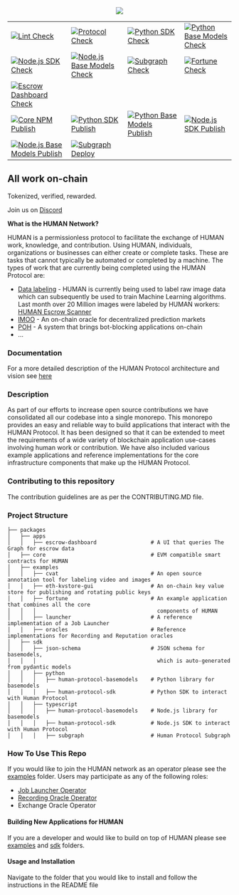 <p align="center">
<a href="https://www.humanprotocol.org/"><img src="https://user-images.githubusercontent.com/104898604/201488028-2b0f29cb-c620-484f-991f-4a8b16efd7cc.png" /></a></p>

| | | | |
| --- | --- | --- | --- |
| [![Lint Check](https://github.com/humanprotocol/human-protocol/actions/workflows/ci-lint.yaml/badge.svg?branch=main)](https://github.com/humanprotocol/human-protocol/actions/workflows/ci-lint.yaml) | [![Protocol Check](https://github.com/humanprotocol/human-protocol/actions/workflows/ci-test-core.yaml/badge.svg?branch=main)](https://github.com/humanprotocol/human-protocol/actions/workflows/ci-test-core.yaml) | [![Python SDK Check](https://github.com/humanprotocol/human-protocol/actions/workflows/ci-test-python-sdk.yaml/badge.svg?branch=main)](https://github.com/humanprotocol/human-protocol/actions/workflows/ci-test-python-sdk.yaml) | [![Python Base Models Check](https://github.com/humanprotocol/human-protocol/actions/workflows/ci-test-python-basemodels.yaml/badge.svg?branch=main)](https://github.com/humanprotocol/human-protocol/actions/workflows/ci-test-python-basemodels.yaml) |
| [![Node.js SDK Check](https://github.com/humanprotocol/human-protocol/actions/workflows/ci-test-node-sdk.yaml/badge.svg?branch=main)](https://github.com/humanprotocol/human-protocol/actions/workflows/ci-test-node-sdk.yaml) | [![Node.js Base Models Check](https://github.com/humanprotocol/human-protocol/actions/workflows/ci-test-node-basemodels.yaml/badge.svg?branch=main)](https://github.com/humanprotocol/human-protocol/actions/workflows/ci-test-node-basemodels.yaml) | [![Subgraph Check](https://github.com/humanprotocol/human-protocol/actions/workflows/ci-test-subgraph.yaml/badge.svg?branch=main)](https://github.com/humanprotocol/human-protocol/actions/workflows/ci-test-subgraph.yaml) | [![Fortune Check](https://github.com/humanprotocol/human-protocol/actions/workflows/ci-test-fortune.yaml/badge.svg?branch=main)](https://github.com/humanprotocol/human-protocol/actions/workflows/ci-test-fortune.yaml) |
| [![Escrow Dashboard Check](https://github.com/humanprotocol/human-protocol/actions/workflows/ci-test-escrow-dashboard.yaml/badge.svg?branch=main)](https://github.com/humanprotocol/human-protocol/actions/workflows/ci-test-escrow-dashboard.yaml) |  |  |  |
| [![Core NPM Publish](https://github.com/humanprotocol/human-protocol/actions/workflows/cd-core.yaml/badge.svg?event=release)](https://github.com/humanprotocol/human-protocol/actions/workflows/cd-core.yaml) | [![Python SDK Publish](https://github.com/humanprotocol/human-protocol/actions/workflows/cd-python-sdk.yaml/badge.svg?event=release)](https://github.com/humanprotocol/human-protocol/actions/workflows/cd-python-sdk.yaml) | [![Python Base Models Publish](https://github.com/humanprotocol/human-protocol/actions/workflows/cd-python-basemodels.yaml/badge.svg?event=release)](https://github.com/humanprotocol/human-protocol/actions/workflows/cd-python-basemodels.yaml) | [![Node.js SDK Publish](https://github.com/humanprotocol/human-protocol/actions/workflows/cd-node-sdk.yaml/badge.svg?event=release)](https://github.com/humanprotocol/human-protocol/actions/workflows/cd-node-sdk.yaml) |
| [![Node.js Base Models Publish](https://github.com/humanprotocol/human-protocol/actions/workflows/cd-node-basemodels.yaml/badge.svg?event=release)](https://github.com/humanprotocol/human-protocol/actions/workflows/cd-node-basemodels.yaml) | [![Subgraph Deploy](https://github.com/humanprotocol/human-protocol/actions/workflows/cd-subgraph.yaml/badge.svg?branch=main)](https://github.com/humanprotocol/human-protocol/actions/workflows/cd-subgraph.yaml) |  |  |

## All work on-chain

Tokenized, verified, rewarded.

Join us on [Discord](http://hmt.ai/discord)

**What is the HUMAN Network?**

HUMAN is a permissionless protocol to facilitate the exchange of HUMAN work, knowledge, and contribution.  Using HUMAN, individuals, organizations or businesses can either create or complete tasks.  These are tasks that cannot typically be automated or completed by a machine.  The types of work that are currently being completed using the HUMAN Protocol are:

* [Data labeling](https://app.humanprotocol.org/) - HUMAN is currently being used to label raw image data which can subsequently be used to train Machine Learning algorithms.  Last month over 20 Million images were labeled by HUMAN workers: [HUMAN Escrow Scanner](https://dashboard.humanprotocol.org/)
* [IMOO](https://www.humanprotocol.org/imoo) - An on-chain oracle for decentralized prediction markets
* [POH](https://www.humanprotocol.org/proof-of-humanity) - A system that brings bot-blocking applications on-chain
* …

### Documentation

For a more detailed description of the HUMAN Protocol architecture and vision see [here](https://github.com/humanprotocol/.github/wiki)

### Description

As part of our efforts to increase open source contributions we have consolidated all our codebase into a single monorepo.  This monorepo provides an easy and reliable way to  build applications that interact with the HUMAN Protocol.  It has been designed so that it can be extended to meet the requirements of a wide variety of blockchain application use-cases involving human work or contribution.  We have also included various example applications and reference implementations for the core infrastructure components that make up the HUMAN Protocol.

### Contributing to this repository

The contribution guidelines are as per the CONTRIBUTING.MD file.

### Project Structure

```raw
├── packages
│   ├── apps
│   │   ├── escrow-dashboard                 # A UI that queries The Graph for escrow data
│   ├── core                                 # EVM compatible smart contracts for HUMAN
│   ├── examples
│   │   ├── cvat                             # An open source annotation tool for labeling video and images
│   │   ├── eth-kvstore-gui                  # An on-chain key value store for publishing and rotating public keys
│   │   ├── fortune                          # An example application that combines all the core
│   │   │                                      components of HUMAN
│   │   ├── launcher                         # A reference implementation of a Job Launcher
│   │   ├── oracles                          # Reference implementations for Recording and Reputation oracles
│   ├── sdk
│   │   ├── json-schema                      # JSON schema for basemodels,
│   │   │                                      which is auto-generated from pydantic models
│   │   ├── python
│   │   │   ├── human-protocol-basemodels    # Python library for basemodels
│   │   │   ├── human-protocol-sdk           # Python SDK to interact with Human Protocol
│   │   ├── typescript
│   │   │   ├── human-protocol-basemodels    # Node.js library for basemodels
│   │   │   ├── human-protocol-sdk           # Node.js SDK to interact with Human Protocol
│   │   │   ├── subgraph                     # Human Protocol Subgraph
```

### How To Use This Repo

If you would like to join the HUMAN network as an operator please see the [examples](https://github.com/humanprotocol/human-protocol/tree/main/packages/examples) folder.  Users may participate as any of the following roles:

* [Job Launcher Operator](https://github.com/humanprotocol/human-protocol/tree/main/packages/examples/launcher)
* [Recording Oracle Operator](https://github.com/humanprotocol/human-protocol/tree/main/packages/examples/oracles/recording)
* Exchange Oracle Operator

#### Building New Applications for HUMAN

If you are a developer and would like to build on top of HUMAN please see [examples](https://github.com/humanprotocol/human-protocol/tree/main/packages/examples) and [sdk](https://github.com/humanprotocol/human-protocol/tree/main/packages/sdk) folders.

#### Usage and Installation

Navigate to the folder that you would like to install and follow the instructions in the README file
